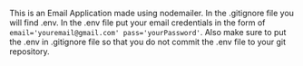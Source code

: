 This is an Email Application made using nodemailer. In the .gitignore file you will find .env. In the .env file put your email credentials in the form of `email='youremail@gmail.com' pass='yourPassword'`.
Also make sure to put the .env in .gitignore file so that you do not commit the .env file to your git repository.
